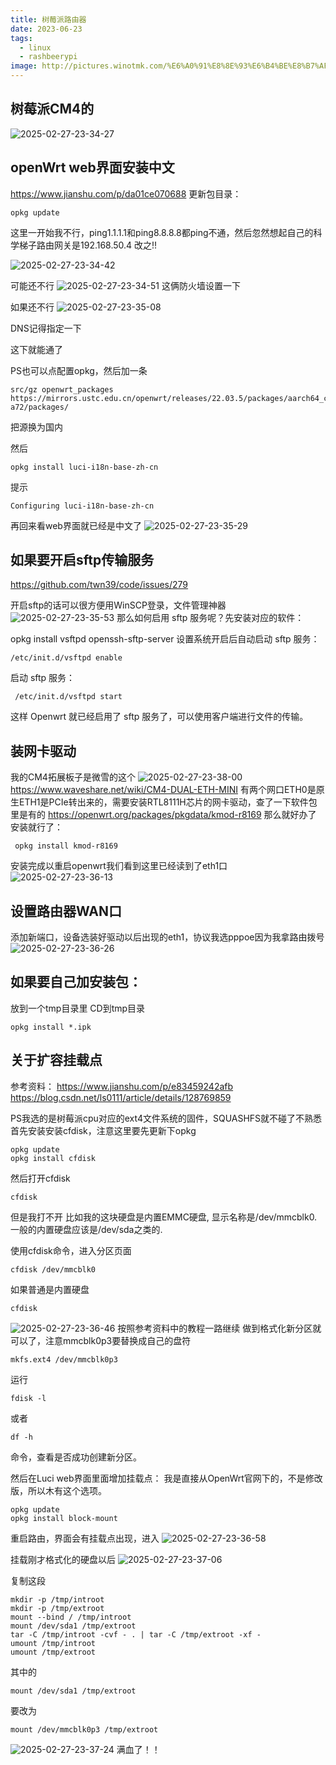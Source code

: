 ```yaml
---
title: 树莓派路由器
date: 2023-06-23
tags:
  - linux
  - rashbeerypi
image: http://pictures.winotmk.com/%E6%A0%91%E8%8E%93%E6%B4%BE%E8%B7%AF%E7%94%B1%E5%99%A8/2025-02-27-23-38-00_04ccdd2b.png
---
```

## 树莓派CM4的
![2025-02-27-23-34-27](http://pictures.winotmk.com/%E6%A0%91%E8%8E%93%E6%B4%BE%E8%B7%AF%E7%94%B1%E5%99%A8/2025-02-27-23-34-27_3ed43929.png)
## openWrt web界面安装中文
https://www.jianshu.com/p/da01ce070688
更新包目录：
```shell
opkg update
```
这里一开始我不行，ping1.1.1.1和ping8.8.8.8都ping不通，然后忽然想起自己的科学梯子路由网关是192.168.50.4
改之!!

![2025-02-27-23-34-42](http://pictures.winotmk.com/%E6%A0%91%E8%8E%93%E6%B4%BE%E8%B7%AF%E7%94%B1%E5%99%A8/2025-02-27-23-34-42_cc680b8c.png)

可能还不行
![2025-02-27-23-34-51](http://pictures.winotmk.com/%E6%A0%91%E8%8E%93%E6%B4%BE%E8%B7%AF%E7%94%B1%E5%99%A8/2025-02-27-23-34-51_3067ff9e.png)
这俩防火墙设置一下

如果还不行
![2025-02-27-23-35-08](http://pictures.winotmk.com/%E6%A0%91%E8%8E%93%E6%B4%BE%E8%B7%AF%E7%94%B1%E5%99%A8/2025-02-27-23-35-08_3790e90c.png)

DNS记得指定一下

这下就能通了

PS也可以点配置opkg，然后加一条
```shell
src/gz openwrt_packages https://mirrors.ustc.edu.cn/openwrt/releases/22.03.5/packages/aarch64_cortex-a72/packages/
```
把源换为国内

然后
```shell
opkg install luci-i18n-base-zh-cn
```
提示
```shell
Configuring luci-i18n-base-zh-cn
```
再回来看web界面就已经是中文了
![2025-02-27-23-35-29](http://pictures.winotmk.com/%E6%A0%91%E8%8E%93%E6%B4%BE%E8%B7%AF%E7%94%B1%E5%99%A8/2025-02-27-23-35-29_6bae8db5.png)

<!-- more -->

## 如果要开启sftp传输服务
https://github.com/twn39/code/issues/279

开启sftp的话可以很方便用WinSCP登录，文件管理神器
![2025-02-27-23-35-53](http://pictures.winotmk.com/%E6%A0%91%E8%8E%93%E6%B4%BE%E8%B7%AF%E7%94%B1%E5%99%A8/2025-02-27-23-35-53_b47f6f7d.png)
那么如何启用 sftp 服务呢？先安装对应的软件：

opkg install vsftpd openssh-sftp-server
设置系统开启后自动启动 sftp 服务：
```shell
/etc/init.d/vsftpd enable
```
启动 sftp 服务：
```shell
 /etc/init.d/vsftpd start
 ```
这样 Openwrt 就已经启用了 sftp 服务了，可以使用客户端进行文件的传输。

## 装网卡驱动

我的CM4拓展板子是微雪的这个
![2025-02-27-23-38-00](http://pictures.winotmk.com/%E6%A0%91%E8%8E%93%E6%B4%BE%E8%B7%AF%E7%94%B1%E5%99%A8/2025-02-27-23-38-00_04ccdd2b.png)
https://www.waveshare.net/wiki/CM4-DUAL-ETH-MINI
有两个网口ETH0是原生ETH1是PCIe转出来的，需要安装RTL8111H芯片的网卡驱动，查了一下软件包里是有的
https://openwrt.org/packages/pkgdata/kmod-r8169
那么就好办了
安装就行了：
```shell
 opkg install kmod-r8169
 ```
 安装完成以重启openwrt我们看到这里已经读到了eth1口
 ![2025-02-27-23-36-13](http://pictures.winotmk.com/%E6%A0%91%E8%8E%93%E6%B4%BE%E8%B7%AF%E7%94%B1%E5%99%A8/2025-02-27-23-36-13_d439d39c.png)

 ## 设置路由器WAN口

 添加新端口，设备选装好驱动以后出现的eth1，协议我选pppoe因为我拿路由拨号
![2025-02-27-23-36-26](http://pictures.winotmk.com/%E6%A0%91%E8%8E%93%E6%B4%BE%E8%B7%AF%E7%94%B1%E5%99%A8/2025-02-27-23-36-26_39379bf9.png)

 ## 如果要自己加安装包：
 放到一个tmp目录里
 CD到tmp目录
 ```
 opkg install *.ipk
 ```

 ## 关于扩容挂载点
 参考资料：
 https://www.jianshu.com/p/e83459242afb
 https://blog.csdn.net/ls0111/article/details/128769859

 
 PS我选的是树莓派cpu对应的ext4文件系统的固件，SQUASHFS就不碰了不熟悉
 首先安装安装cfdisk，注意这里要先更新下opkg
```shell
opkg update
opkg install cfdisk
```
然后打开cfdisk
```shell
cfdisk
```
但是我打不开
比如我的这块硬盘是内置EMMC硬盘, 显示名称是/dev/mmcblk0.
一般的内置硬盘应该是/dev/sda之类的.

使用cfdisk命令，进入分区页面
```shell
cfdisk /dev/mmcblk0
```
如果普通是内置硬盘
```shell
cfdisk
```
![2025-02-27-23-36-46](http://pictures.winotmk.com/%E6%A0%91%E8%8E%93%E6%B4%BE%E8%B7%AF%E7%94%B1%E5%99%A8/2025-02-27-23-36-46_6bdb51de.png)
按照参考资料中的教程一路继续
做到格式化新分区就可以了，注意mmcblk0p3要替换成自己的盘符
```shell
mkfs.ext4 /dev/mmcblk0p3
```
运行 
```
fdisk -l
```
或者
```
df -h
```
 命令，查看是否成功创建新分区。

然后在Luci web界面里面增加挂载点：
我是直接从OpenWrt官网下的，不是修改版，所以木有这个选项。
```shell
opkg update
opkg install block-mount
```
重启路由，界面会有挂载点出现，进入
![2025-02-27-23-36-58](http://pictures.winotmk.com/%E6%A0%91%E8%8E%93%E6%B4%BE%E8%B7%AF%E7%94%B1%E5%99%A8/2025-02-27-23-36-58_81a1a3d0.png)

挂载刚才格式化的硬盘以后
![2025-02-27-23-37-06](http://pictures.winotmk.com/%E6%A0%91%E8%8E%93%E6%B4%BE%E8%B7%AF%E7%94%B1%E5%99%A8/2025-02-27-23-37-06_4d068da8.png)

复制这段
```shell
mkdir -p /tmp/introot
mkdir -p /tmp/extroot
mount --bind / /tmp/introot
mount /dev/sda1 /tmp/extroot
tar -C /tmp/introot -cvf - . | tar -C /tmp/extroot -xf -
umount /tmp/introot
umount /tmp/extroot
```
其中的
```
mount /dev/sda1 /tmp/extroot
```
要改为
```
mount /dev/mmcblk0p3 /tmp/extroot
```
![2025-02-27-23-37-24](http://pictures.winotmk.com/%E6%A0%91%E8%8E%93%E6%B4%BE%E8%B7%AF%E7%94%B1%E5%99%A8/2025-02-27-23-37-24_6ba17b13.png)
满血了！！